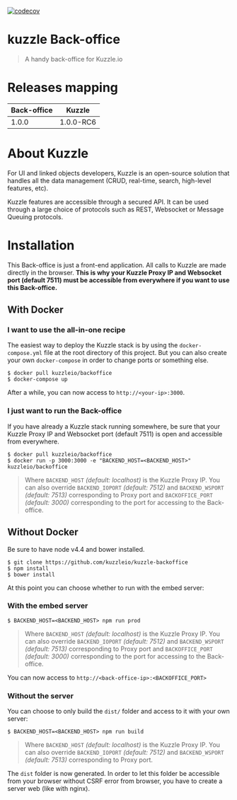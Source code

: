 [![codecov](https://codecov.io/gh/kuzzleio/kuzzle-backoffice/branch/master/graph/badge.svg)](https://codecov.io/gh/kuzzleio/kuzzle-backoffice)


# kuzzle Back-office

> A handy back-office for Kuzzle.io

# Releases mapping
| Back-office  | Kuzzle |
|---|---|
| 1.0.0 | 1.0.0-RC6 |


# About Kuzzle
For UI and linked objects developers, Kuzzle is an open-source solution that handles all the data management
(CRUD, real-time, search, high-level features, etc).

Kuzzle features are accessible through a secured API. It can be used through a large choice of protocols such as REST, Websocket or Message Queuing protocols.

# Installation

This Back-office is just a front-end application. All calls to Kuzzle are made directly in the browser. **This is why your Kuzzle Proxy IP and Websocket port (default 7511) must be accessible from everywhere if you want to use this Back-office.**

## With Docker
### I want to use the all-in-one recipe
The easiest way to deploy the Kuzzle stack is by using the `docker-compose.yml` file at the root directory of this project. But you can also create your own `docker-compose` in order to change ports or something else.

```
$ docker pull kuzzleio/backoffice
$ docker-compose up
```

After a while, you can now access to `http://<your-ip>:3000`.

### I just want to run the Back-office
If you have already a Kuzzle stack running somewhere, be sure that your Kuzzle Proxy IP and Websocket port (default 7511) is open and accessible from everywhere.

```
$ docker pull kuzzleio/backoffice
$ docker run -p 3000:3000 -e "BACKEND_HOST=<BACKEND_HOST>" kuzzleio/backoffice
```
>Where `BACKEND_HOST` _(default: localhost)_ is the Kuzzle Proxy IP. You can also override `BACKEND_IOPORT` _(default: 7512)_ and `BACKEND_WSPORT` _(default: 7513)_ corresponding to Proxy port and `BACKOFFICE_PORT` _(default: 3000)_ corresponding to the port for accessing to the Back-office.

## Without Docker
Be sure to have node v4.4 and bower installed.

```
$ git clone https://github.com/kuzzleio/kuzzle-backoffice
$ npm install
$ bower install
```

At this point you can choose whether to run with the embed server:

### With the embed server
```
$ BACKEND_HOST=<BACKEND_HOST> npm run prod
```
>Where `BACKEND_HOST` _(default: localhost)_ is the Kuzzle Proxy IP. You can also override `BACKEND_IOPORT` _(default: 7512)_ and `BACKEND_WSPORT` _(default: 7513)_ corresponding to Proxy port and `BACKOFFICE_PORT` _(default: 3000)_ corresponding to the port for accessing to the Back-office.

You can now access to `http://<back-office-ip>:<BACKOFFICE_PORT>`

### Without the server
You can choose to only build the `dist/` folder and access to it with your own server:
```
$ BACKEND_HOST=<BACKEND_HOST> npm run build
```
>Where `BACKEND_HOST` _(default: localhost)_ is the Kuzzle Proxy IP. You can also override `BACKEND_IOPORT` _(default: 7512)_ and `BACKEND_WSPORT` _(default: 7513)_ corresponding to Proxy port.

The `dist` folder is now generated. In order to let this folder be accessible from your browser without CSRF error from browser, you have to create a server web (like with nginx).
